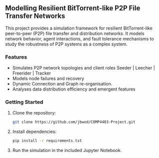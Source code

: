 ## Modelling Resilient BitTorrent-like P2P File Transfer Networks
This project provides a simulation framework for resilient BitTorrent-like peer-to-peer (P2P) file transfer and distribution networks. It models network behavior, agent interactions, and fault tolerance mechanisms to study the robustness of P2P systems as a complex system.

### Features

- Simulates P2P network topologies and client roles
    Seeder | Leecher | Freerider | Tracker
- Models node failures and recovery
- Dynamic Connection and Graph re-organisation.
- Analyses data distribution efficiency and emergent features

### Getting Started

1. Clone the repository:
    ```bash
    git clone https://github.com/jbwod/COMP4403-Project.git
    ```
2. Install dependencies:
    ```bash
    pip install -r requirements.txt
    ```
3. Run the simulation in the included Jupyter Notebook.
